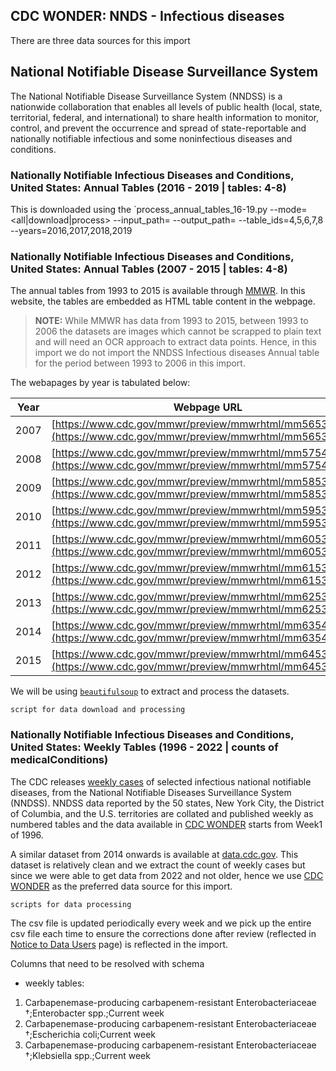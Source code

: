 ## CDC WONDER: NNDS - Infectious diseases

There are three data sources for this import

## National Notifiable Disease Surveillance System

The National Notifiable Disease Surveillance System (NNDSS) is a nationwide collaboration that enables all levels of public health (local, state, territorial, federal, and international) to share health information to monitor, control, and prevent the occurrence and spread of state-reportable and nationally notifiable infectious and some noninfectious diseases and conditions.

### Nationally Notifiable Infectious Diseases and Conditions, United States: Annual Tables (2016 - 2019 | tables: 4-8)
This is downloaded using the `process_annual_tables_16-19.py --mode=<all|download|process> --input_path=<path> --output_path=<path> --table_ids=4,5,6,7,8 --years=2016,2017,2018,2019

### Nationally Notifiable Infectious Diseases and Conditions, United States: Annual Tables (2007 - 2015 | tables: 4-8)
The annual tables from 1993 to 2015 is available through [MMWR](https://www.cdc.gov/mmwr/mmwr_nd/index.html). In this website, the tables are embedded as HTML table content in the webpage.

> **NOTE:** While MMWR has data from 1993 to 2015, between 1993 to 2006 the datasets are images which cannot be scrapped to plain text and will need an OCR approach to extract data points. Hence, in this import we do not import the NNDSS Infectious diseases Annual table for the period between 1993 to 2006 in this import.

The webapages by year is tabulated below:

|Year|Webpage URL|
|----|-----------|
|2007|[https://www.cdc.gov/mmwr/preview/mmwrhtml/mm5653a1.htm](https://www.cdc.gov/mmwr/preview/mmwrhtml/mm5653a1.htm)|
|2008|[https://www.cdc.gov/mmwr/preview/mmwrhtml/mm5754a1.htm](https://www.cdc.gov/mmwr/preview/mmwrhtml/mm5754a1.htm)|
|2009|[https://www.cdc.gov/mmwr/preview/mmwrhtml/mm5853a1.htm](https://www.cdc.gov/mmwr/preview/mmwrhtml/mm5853a1.htm)|
|2010|[https://www.cdc.gov/mmwr/preview/mmwrhtml/mm5953a1.htm](https://www.cdc.gov/mmwr/preview/mmwrhtml/mm5953a1.htm)|
|2011|[https://www.cdc.gov/mmwr/preview/mmwrhtml/mm6053a1.htm](https://www.cdc.gov/mmwr/preview/mmwrhtml/mm6053a1.htm)|
|2012|[https://www.cdc.gov/mmwr/preview/mmwrhtml/mm6153a1.htm](https://www.cdc.gov/mmwr/preview/mmwrhtml/mm6153a1.htm)|
|2013|[https://www.cdc.gov/mmwr/preview/mmwrhtml/mm6253a1.htm](https://www.cdc.gov/mmwr/preview/mmwrhtml/mm6253a1.htm)|
|2014|[https://www.cdc.gov/mmwr/preview/mmwrhtml/mm6354a1.htm](https://www.cdc.gov/mmwr/preview/mmwrhtml/mm6354a1.htm)|
|2015|[https://www.cdc.gov/mmwr/preview/mmwrhtml/mm6453a1.htm](https://www.cdc.gov/mmwr/preview/mmwrhtml/mm6453a1.htm)|

We will be using [`beautifulsoup`](https://www.crummy.com/software/BeautifulSoup/bs4/doc/) to extract and process the datasets.

```
script for data download and processing
```

### Nationally Notifiable Infectious Diseases and Conditions, United States: Weekly Tables (1996 - 2022 | counts of medicalConditions)
The CDC releases [weekly cases](https://wonder.cdc.gov/nndss/nndss_weekly_tables_menu.asp) of selected infectious national notifiable diseases, from the National Notifiable Diseases Surveillance System (NNDSS). NNDSS data reported by the 50 states, New York City, the District of Columbia, and the U.S. territories are collated and published weekly as numbered tables and the data available in [CDC WONDER](https://wonder.cdc.gov/nndss/nndss_weekly_tables_menu.asp) starts from Week1 of 1996.

A similar dataset from 2014 onwards is available at [data.cdc.gov](https://data.cdc.gov/NNDSS/NNDSS-Weekly-Data/x9gk-5huc). This dataset is relatively clean and we extract the count of weekly cases but since we were able to get data from 2022 and not older, hence we use [CDC WONDER](https://wonder.cdc.gov/nndss/nndss_weekly_tables_menu.asp) as the preferred data source for this import.


```
scripts for data processing
```
The csv file is updated periodically every week and we pick up the entire csv file each time to ensure the corrections done after review (reflected in [Notice to Data Users](https://wonder.cdc.gov/nndss/NTR.html) page) is reflected in the import.


Columns that need to be resolved with schema

- weekly tables:
1. Carbapenemase-producing carbapenem-resistant  Enterobacteriaceae  †;Enterobacter  spp.;Current  week
2. Carbapenemase-producing carbapenem-resistant  Enterobacteriaceae  †;Escherichia coli;Current  week
3. Carbapenemase-producing carbapenem-resistant  Enterobacteriaceae  †;Klebsiella  spp.;Current  week
